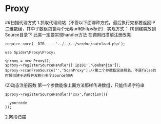 # Proxy
##扫描代理方式
1.抓取代理网站（不管以下面哪种方式，最后执行完都要返回IP二维数组，其中子数组包含两个元素url和https标识）
实现方式：
(1)创建类放到Source目录下
此类一定要实现handler方法
在调用扫描前注册改类
```shell
require_once(__DIR__ . '../../../vendor/autoload.php');

use Spider\Proxy\Proxy;

$proxy = new Proxy();
$proxy->registerSourceHandler(['Ip181','Goubanjia']);    
$proxy->scanFromSource('','ScanProxy');//第二个参数指定进程名，不是false的时候创建子进程并发执行多个source句柄
```
(2)动态注册函数
第一个参数能像上面方法那样传递数组，只能传递字符串
```shell
$proxy->registerSourceHandler('xxx',function(){

  yourcode
}); 
```
2.网段扫描
